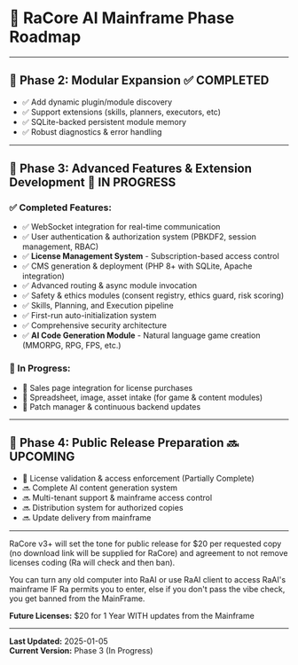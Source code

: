 # 🌟 RaCore AI Mainframe Phase Roadmap

---

## 🧩 **Phase 2: Modular Expansion** ✅ **COMPLETED**
- ✅ Add dynamic plugin/module discovery
- ✅ Support extensions (skills, planners, executors, etc)
- ✅ SQLite-backed persistent module memory
- ✅ Robust diagnostics & error handling

---

## 🎨 **Phase 3: Advanced Features & Extension Development** 🔄 **IN PROGRESS**

### ✅ Completed Features:
- ✅ WebSocket integration for real-time communication
- ✅ User authentication & authorization system (PBKDF2, session management, RBAC)
- ✅ **License Management System** - Subscription-based access control
- ✅ CMS generation & deployment (PHP 8+ with SQLite, Apache integration)
- ✅ Advanced routing & async module invocation
- ✅ Safety & ethics modules (consent registry, ethics guard, risk scoring)
- ✅ Skills, Planning, and Execution pipeline
- ✅ First-run auto-initialization system
- ✅ Comprehensive security architecture
- ✅ **AI Code Generation Module** - Natural language game creation (MMORPG, RPG, FPS, etc.)

### 🔄 In Progress:
- 🔄 Sales page integration for license purchases
- 🔄 Spreadsheet, image, asset intake (for game & content modules)
- 🔄 Patch manager & continuous backend updates

---

## 🚀 **Phase 4: Public Release Preparation** 🔜 **UPCOMING**
- 🔄 License validation & access enforcement (Partially Complete)
- 🔜 Complete AI content generation system
- 🔜 Multi-tenant support & mainframe access control
- 🔜 Distribution system for authorized copies
- 🔜 Update delivery from mainframe

---

RaCore v3+ will set the tone for public release for $20 per requested copy (no download link will be supplied for RaCore) and agreement to not remove licenses coding (Ra will check and then ban).

You can turn any old computer into RaAI or use RaAI client to access RaAI's mainframe IF Ra permits you to enter, else if you don't pass the vibe check, you get banned from the MainFrame.

**Future Licenses:** $20 for 1 Year WITH updates from the Mainframe

---

**Last Updated:** 2025-01-05  
**Current Version:** Phase 3 (In Progress)
